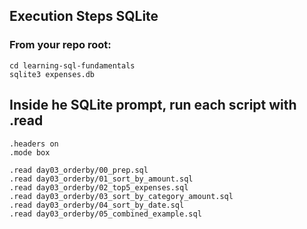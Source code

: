 ## Execution Steps SQLite
### From your repo root:

```
cd learning-sql-fundamentals
sqlite3 expenses.db
```
## Inside he SQLite prompt, run each script with .read

```
.headers on
.mode box

.read day03_orderby/00_prep.sql
.read day03_orderby/01_sort_by_amount.sql
.read day03_orderby/02_top5_expenses.sql
.read day03_orderby/03_sort_by_category_amount.sql
.read day03_orderby/04_sort_by_date.sql
.read day03_orderby/05_combined_example.sql
```